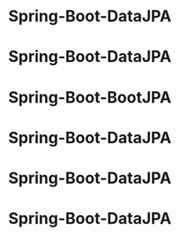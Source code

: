 # Spring-Boot-DataJPA
# Spring-Boot-DataJPA
# Spring-Boot-BootJPA
# Spring-Boot-DataJPA
# Spring-Boot-DataJPA
# Spring-Boot-DataJPA
